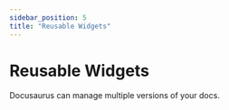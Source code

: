 ```yaml
---
sidebar_position: 5
title: "Reusable Widgets"
---
```


# Reusable Widgets

Docusaurus can manage multiple versions of your docs.